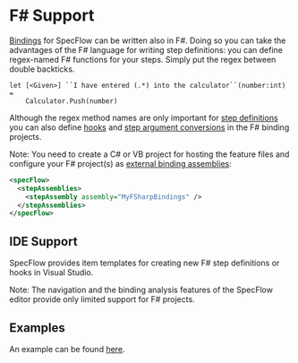 # F# Support

[Bindings](Bindings.md) for SpecFlow can be written also in F#. Doing so you can take the advantages of the F# language for writing step definitions: you can define regex-named F# functions for your steps. Simply put the regex between double backticks.

```F#
let [<Given>] ``I have entered (.*) into the calculator``(number:int) = 
    Calculator.Push(number)
```

Although the regex method names are only important for [step definitions](Step-Definitions.md) you can also define [hooks](Hooks.md) and [step argument conversions](Step-Argument-Conversions.md) in the F# binding projects.

Note: You need to create a C# or VB project for hosting the feature files and configure your F# project(s) as [external binding assemblies](Use-Bindings-from-External-Assemblies.md):

```xml
<specFlow>
  <stepAssemblies>
    <stepAssembly assembly="MyFSharpBindings" />
  </stepAssemblies>
</specFlow>
```

## IDE Support

SpecFlow provides item templates for creating new F# step definitions or hooks in Visual Studio.

Note: The navigation and the binding analysis features of the SpecFlow editor provide only limited support for F# projects.

## Examples

An example can be found [here](https://github.com/SpecFlowOSS/SpecFlow-Examples/tree/master/BowlingKata/BowlingKata-Fsharp).
